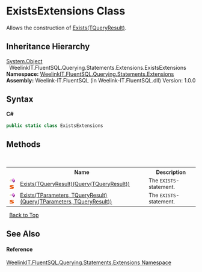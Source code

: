 # ExistsExtensions Class
 

Allows the construction of <a href="a1ef98b7-69df-556e-319b-78a85f318abe">Exists(TQueryResult)</a>.


## Inheritance Hierarchy
<a href="http://msdn2.microsoft.com/en-us/library/e5kfa45b" target="_blank">System.Object</a><br />&nbsp;&nbsp;WeelinkIT.FluentSQL.Querying.Statements.Extensions.ExistsExtensions<br />
**Namespace:**&nbsp;<a href="177c9a6d-318f-ac8a-07a6-73d6eee6ff0b">WeelinkIT.FluentSQL.Querying.Statements.Extensions</a><br />**Assembly:**&nbsp;Weelink-IT.FluentSQL (in Weelink-IT.FluentSQL.dll) Version: 1.0.0

## Syntax

**C#**<br />
``` C#
public static class ExistsExtensions
```


## Methods
&nbsp;<table><tr><th></th><th>Name</th><th>Description</th></tr><tr><td>![Public method](media/pubmethod.gif "Public method")![Static member](media/static.gif "Static member")</td><td><a href="dfd0ee71-82ec-3185-5b20-5b47ac27af4c">Exists(TQueryResult)(Query(TQueryResult))</a></td><td>
The `EXISTS`-statement.</td></tr><tr><td>![Public method](media/pubmethod.gif "Public method")![Static member](media/static.gif "Static member")</td><td><a href="87f9218b-d46b-c9b8-9f58-73b0d219d478">Exists(TParameters, TQueryResult)(Query(TParameters, TQueryResult))</a></td><td>
The `EXISTS`-statement.</td></tr></table>&nbsp;
<a href="#existsextensions-class">Back to Top</a>

## See Also


#### Reference
<a href="177c9a6d-318f-ac8a-07a6-73d6eee6ff0b">WeelinkIT.FluentSQL.Querying.Statements.Extensions Namespace</a><br />